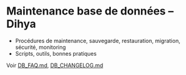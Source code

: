 # Maintenance base de données – Dihya

- Procédures de maintenance, sauvegarde, restauration, migration, sécurité, monitoring
- Scripts, outils, bonnes pratiques

Voir [DB_FAQ.md](DB_FAQ.md), [DB_CHANGELOG.md](DB_CHANGELOG.md)
